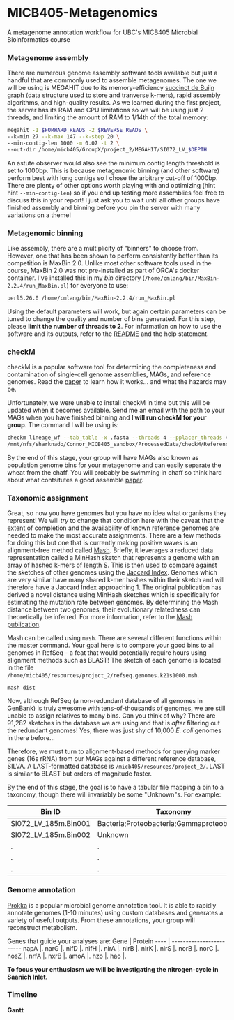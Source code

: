 # MICB405-Metagenomics
A metagenome annotation workflow for UBC's MICB405 Microbial Bioinformatics course

### Metagenome assembly

There are numerous genome assembly software tools available but just a handful that are commonly used to assemble metagenomes. The one we will be using is MEGAHIT due to its memory-efficiency [succinct de Buijn graph](https://link.springer.com/chapter/10.1007/978-3-642-33122-0_18) (data structure used to store and tranverse k-mers), rapid assembly algorithms, and high-quality results. As we learned during the first project, the server has its RAM and CPU limitations so we will be using just 2 threads, and limiting the amount of RAM to 1/14th of the total memory:

```bash
megahit -1 $FORWARD_READS -2 $REVERSE_READS \ 
--k-min 27 --k-max 147 --k-step 20 \
--min-contig-len 1000 -m 0.07 -t 2 \
--out-dir /home/micb405/GroupX/project_2/MEGAHIT/SI072_LV_$DEPTH
```

An astute observer would also see the minimum contig length threshold is set to 1000bp. This is because metagenomic binning (and other software) perform best with long contigs so I chose the arbitrary cut-off of 1000bp. There are plenty of other options worth playing with and optimizing (hint hint `--min-contig-len`) so if you end up testing more assemblies feel free to discuss this in your report! I just ask you to wait until all other groups have finished assembly and binning before you pin the server with many variations on a theme!

### Metagenomic binning

Like assembly, there are a multiplicity of "binners" to choose from. However, one that has been shown to perform consistently better than its competition is MaxBin 2.0. Unlike most other software tools used in the course, MaxBin 2.0 was not pre-installed as part of ORCA's docker container. I've installed this in my *bin* directory (`/home/cmlang/bin/MaxBin-2.2.4/run_MaxBin.pl`) for everyone to use:

```bash
perl5.26.0 /home/cmlang/bin/MaxBin-2.2.4/run_MaxBin.pl
```

Using the default parameters will work, but again certain parameters can be tuned to change the quality and number of bins generated. For this step, please __limit the number of threads to 2__. For information on how to use the software and its outputs, refer to the [README](https://downloads.jbei.org/data/microbial_communities/MaxBin/README.txt) and the help statement.

### checkM

checkM is a popular software tool for determining the completeness and contamination of single-cell genome assemblies, MAGs, and reference genomes. Read the [paper](http://genome.cshlp.org/content/25/7/1043.full.pdf+html) to learn how it works... and what the hazards may be.

Unfortunately, we were unable to install checkM in time but this will be updated when it becomes available. Send me an email with the path to your MAGs when you have finished binning and __I will run checkM for your group__. The command I will be using is:

```bash
checkm lineage_wf --tab_table -x .fasta --threads 4 --pplacer_threads 4 $BIN_DIR \
/mnt/nfs/sharknado/Connor_MICB405_sandbox/ProcessedData/checkM/Reference/$sid\_checkm_output/ >/mnt/nfs/sharknado/Connor_MICB405_sandbox/ProcessedData/checkM/Reference/$sid\_checkM_stdout.tsv
```

By the end of this stage, your group will have MAGs also known as population genome bins for your metagenome and can easily separate the wheat from the chaff. You will probably be swimming in chaff so think hard about what contsitutes a good assemble [paper](http://www.nature.com/articles/nbt.3893).

### Taxonomic assignment

Great, so now you have genomes but you have no idea what organisms they represent! We will *try* to change that condition here with the caveat that the extent of completion and the availability of known reference genomes are needed to make the most accurate assignments. There are a few methods for doing this but one that is currently making positive waves is an alignment-free method called [Mash](http://mash.readthedocs.io/en/latest/). Briefly, it leverages a reduced data representation called a MinHash sketch that represents a genome with an array of hashed k-mers of length S. This is then used to compare against the sketches of other genomes using the [Jaccard Index](https://en.wikipedia.org/wiki/Jaccard_index). Genomes which are very similar have many shared k-mer hashes within their sketch and will therefore have a Jaccard Index approaching 1. The original publication has derived a novel distance using MinHash sketches which is specifically for estimating the mutation rate between genomes. By determining the Mash distance between two genomes, their evolutionary relatedness can theoretically be inferred. For more information, refer to the [Mash publication](https://genomebiology.biomedcentral.com/articles/10.1186/s13059-016-0997-x).

Mash can be called using `mash`. There are several different functions within the master command. Your goal here is to compare your good bins to all genomes in RefSeq - a feat that would potentially require hours using alignment methods such as BLAST! The sketch of each genome is located in the file `/home/micb405/resources/project_2/refseq.genomes.k21s1000.msh`.

```
mash dist
```

Now, although RefSeq (a non-redundant database of all genomes in GenBank) is truly awesome with tens-of-thousands of genomes, we are still unable to assign relatives to many bins. Can you think of why? There are 91,282 sketches in the database we are using and that is *after* filtering out the redundant genomes! Yes, there was just shy of 10,000 *E. coli* genomes in there before... 

Therefore, we must turn to alignment-based methods for querying marker genes (16s rRNA) from our MAGs against a different reference database, SILVA. A LAST-formatted database is `/micb405/resources/project_2/`. LAST is similar to BLAST but orders of magnitude faster.

By the end of this stage, the goal is to have a tabular file mapping a bin to a taxonomy, though there will invariably be some "Unknown"s. For example:

Bin ID | Taxonomy
-------------------- | -------------------------------------------
SI072_LV_185m.Bin001 | Bacteria;Proteobacteria;Gammaproteobacteria
SI072_LV_185m.Bin002 | Unknown
. | .
. | .
. | .

### Genome annotation

[Prokka](https://academic.oup.com/bioinformatics/article-lookup/doi/10.1093/bioinformatics/btu153) is a popular microbial genome annotation tool. It is able to rapidly annotate genomes (1-10 minutes) using custom databases and generates a variety of useful outputs. From these annotations, your group will reconstruct metabolism.

Genes that guide your analyses are:
Gene | Protein 
---- | ------------------------
napA |.
narG |.
nifD |.
nifH |.
nirA |.
nirB |.
nirK |.
nirS |.
norB |.
norC |.
nosZ |.
nrfA |.
nxrB |.
amoA |.
hzo  |.
hao  |.


__To focus your enthusiasm we will be investigating the nitrogen-cycle in Saanich Inlet.__

### Timeline

__Gantt__
